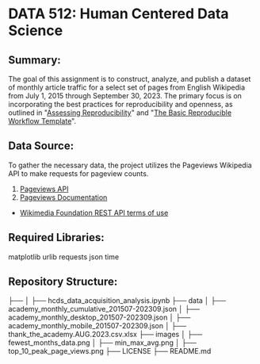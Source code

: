 # DATA 512: Human Centered Data Science

## Summary:
The goal of this assignment is to construct, analyze, and publish a dataset of monthly article traffic for a select set of pages from English Wikipedia from July 1, 2015 through September 30, 2023. The primary focus is on incorporating the best practices for reproducibility and openness, as outlined in "[Assessing Reproducibility](http://www.practicereproducibleresearch.org/core-chapters/2-assessment.html)" and "[The Basic Reproducible Workflow Template](http://www.practicereproducibleresearch.org/core-chapters/3-basic.html)". 

## Data Source:
To gather the necessary data, the project utilizes the Pageviews Wikipedia API to make requests for pageview counts. 
1. [Pageviews API](https://wikimedia.org/api/rest_v1/#/Pageviews_data/get_metrics_pageviews_aggregate_project_access_agent_granularity_start_end)
2. [Pageviews Documentation](https://wikitech.wikimedia.org/wiki/Analytics/AQS/Pageviews)

* [Wikimedia Foundation REST API terms of use](https://www.mediawiki.org/wiki/API:REST_API#Terms_and_conditions)

## Required Libraries:
matplotlib
urlib
requests
json
time

## Repository Structure:
├── 
│   ├── hcds_data_acquisition_analysis.ipynb
├── data
│   ├── academy_monthly_cumulative_201507-202309.json
│   ├── academy_monthly_desktop_201507-202309.json
│   ├── academy_monthly_mobile_201507-202309.json
│   ├── thank_the_academy.AUG.2023.csv.xlsx
├── images
│   ├── fewest_months_data.png
│   ├── min_max_avg.png
│   ├── top_10_peak_page_views.png
├── LICENSE
├── README.md





